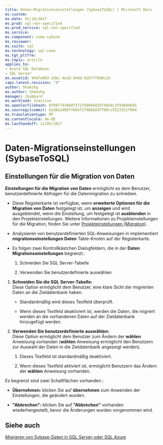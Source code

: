 ```yaml
---
title: Daten-Migrationseinstellungen (SybaseToSQL) | Microsoft Docs
ms.custom: 
ms.date: 01/19/2017
ms.prod: sql-non-specified
ms.prod_service: sql-non-specified
ms.service: 
ms.component: ssma-sybase
ms.reviewer: 
ms.suite: sql
ms.technology: sql-ssma
ms.tgt_pltfrm: 
ms.topic: article
applies_to:
- Azure SQL Database
- SQL Server
ms.assetid: 94d7a083-2dbc-4e3d-94dd-92b7ff9d0c2d
caps.latest.revision: "3"
author: Shamikg
ms.author: Shamikg
manager: jhubbard
ms.workload: Inactive
ms.openlocfilehash: 8f0877436b0f3727b8945035f4d54c3f936946d5
ms.sourcegitcommit: b2d8a2d95ffbb6f2f98692d7760cc5523151f99d
ms.translationtype: MT
ms.contentlocale: de-DE
ms.lasthandoff: 12/05/2017
---
```

# <a name="data-migration-settings-sybasetosql"></a>Daten-Migrationseinstellungen (SybaseToSQL)
  
## <a name="data-migration-settings"></a>Einstellungen für die Migration von Daten  
**Einstellungen für die Migration von Daten** ermöglicht es dem Benutzer, benutzerdefinierte Abfragen für die Datenmigration zu schreiben.  
  
-   Diese Registerkarte ist verfügbar, wenn **erweiterte Optionen für die Migration von Daten** festgelegt ist, um **anzeigen** und wird ausgeblendet, wenn die Einstellung, um festgelegt ist **ausblenden** in den Projekteinstellungen. Weitere Informationen zu Projekteinstellungen für die Migration, finden Sie unter [Projekteinstellungen (Migration)](http://msdn.microsoft.com/en-us/82f8857f-7ab1-4738-ab6e-b1e95ea94924) .  
  
-   Analysieren von benutzerdefinierten SQL-Anweisungen in implementiert **migrationseinstellungen Daten** Table-Knoten auf der Registerkarte.  
  
-   Es folgen zwei Kontrollkästchen Dialogfeldern, die in der **Daten Migrationseinstellungen** begrenzt.:  
  
    1.  Schneiden Sie SQL Server-Tabelle  
  
    2.  Verwenden Sie benutzerdefinierte auswählen  
  
1.  **Schneiden Sie die SQL Server-Tabelle:**  
     Diese Option ermöglicht dem Benutzer, eine klare Sicht der migrierten Daten an die Zieldatenbank haben.  
  
    -   Standardmäßig wird dieses Textfeld überprüft.  
  
    -   Wenn dieses Textfeld deaktiviert ist, werden die Daten, die migriert werden an die vorhandenen Daten auf der Zieldatenbank hinzugefügt werden.  
  
2.  **Verwenden Sie benutzerdefinierte auswählen:**  
     Diese Option ermöglicht dem Benutzer zum Ändern der **wählen** Anweisung vorhanden (**wählen** Anweisung ermöglicht den Benutzern zur Auswahl der Daten in die Zieldatenbank angezeigt werden).  
  
    1.  Dieses Textfeld ist standardmäßig deaktiviert.  
  
    2.  Wenn dieses Textfeld aktiviert ist, ermöglicht Benutzern das Ändern der **wählen** Anweisung vorhanden.  
  
Es begrenzt sind zwei Schaltflächen vorhanden.:  
  
-   **Übernehmen:** klicken Sie auf **übernehmen** zum Anwenden der Einstellungen, die geändert wurden.  
  
-   **"Abbrechen":** klicken Sie auf **"Abbrechen"** vorhanden wiederhergestellt, bevor die Änderungen wurden vorgenommen wird.  
  
## <a name="see-also"></a>Siehe auch  
[Migrieren von Sybase-Daten in SQL Server-oder SQL Azure](http://msdn.microsoft.com/en-us/54a39f5e-9250-4387-a3ae-eae47c799811)  
  
